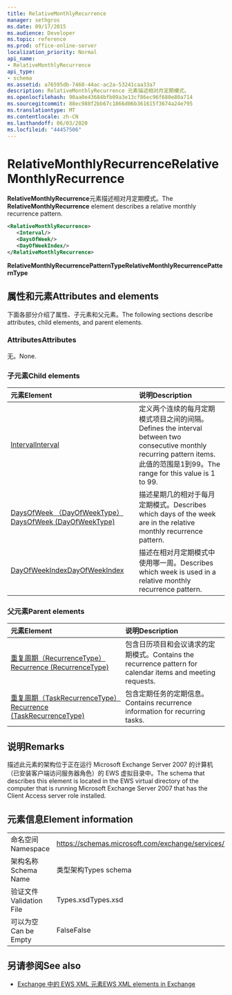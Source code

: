 ```yaml
---
title: RelativeMonthlyRecurrence
manager: sethgros
ms.date: 09/17/2015
ms.audience: Developer
ms.topic: reference
ms.prod: office-online-server
localization_priority: Normal
api_name:
- RelativeMonthlyRecurrence
api_type:
- schema
ms.assetid: a76595db-7460-44ac-ac2a-53241caa33a7
description: RelativeMonthlyRecurrence 元素描述相对月定期模式。
ms.openlocfilehash: 90aa0e43684bfb09a3e13cf86ec96f680e80a714
ms.sourcegitcommit: 88ec988f2bb67c1866d06b361615f3674a24e795
ms.translationtype: MT
ms.contentlocale: zh-CN
ms.lasthandoff: 06/03/2020
ms.locfileid: "44457506"
---
```

# <a name="relativemonthlyrecurrence"></a><span data-ttu-id="77989-103">RelativeMonthlyRecurrence</span><span class="sxs-lookup"><span data-stu-id="77989-103">RelativeMonthlyRecurrence</span></span>

<span data-ttu-id="77989-104">**RelativeMonthlyRecurrence**元素描述相对月定期模式。</span><span class="sxs-lookup"><span data-stu-id="77989-104">The **RelativeMonthlyRecurrence** element describes a relative monthly recurrence pattern.</span></span> 
  
```xml
<RelativeMonthlyRecurrence>
   <Interval/>
   <DaysOfWeek/>
   <DayOfWeekIndex/>
</RelativeMonthlyRecurrence>
```

 <span data-ttu-id="77989-105">**RelativeMonthlyRecurrencePatternType**</span><span class="sxs-lookup"><span data-stu-id="77989-105">**RelativeMonthlyRecurrencePatternType**</span></span>
## <a name="attributes-and-elements"></a><span data-ttu-id="77989-106">属性和元素</span><span class="sxs-lookup"><span data-stu-id="77989-106">Attributes and elements</span></span>

<span data-ttu-id="77989-107">下面各部分介绍了属性、子元素和父元素。</span><span class="sxs-lookup"><span data-stu-id="77989-107">The following sections describe attributes, child elements, and parent elements.</span></span>
  
### <a name="attributes"></a><span data-ttu-id="77989-108">Attributes</span><span class="sxs-lookup"><span data-stu-id="77989-108">Attributes</span></span>

<span data-ttu-id="77989-109">无。</span><span class="sxs-lookup"><span data-stu-id="77989-109">None.</span></span>
  
### <a name="child-elements"></a><span data-ttu-id="77989-110">子元素</span><span class="sxs-lookup"><span data-stu-id="77989-110">Child elements</span></span>

|<span data-ttu-id="77989-111">**元素**</span><span class="sxs-lookup"><span data-stu-id="77989-111">**Element**</span></span>|<span data-ttu-id="77989-112">**说明**</span><span class="sxs-lookup"><span data-stu-id="77989-112">**Description**</span></span>|
|:-----|:-----|
|[<span data-ttu-id="77989-113">Interval</span><span class="sxs-lookup"><span data-stu-id="77989-113">Interval</span></span>](interval.md) <br/> |<span data-ttu-id="77989-114">定义两个连续的每月定期模式项目之间的间隔。</span><span class="sxs-lookup"><span data-stu-id="77989-114">Defines the interval between two consecutive monthly recurring pattern items.</span></span> <span data-ttu-id="77989-115">此值的范围是1到99。</span><span class="sxs-lookup"><span data-stu-id="77989-115">The range for this value is 1 to 99.</span></span>  <br/> |
|[<span data-ttu-id="77989-116">DaysOfWeek （DayOfWeekType）</span><span class="sxs-lookup"><span data-stu-id="77989-116">DaysOfWeek (DayOfWeekType)</span></span>](daysofweek-dayofweektype.md) <br/> |<span data-ttu-id="77989-117">描述星期几的相对于每月定期模式。</span><span class="sxs-lookup"><span data-stu-id="77989-117">Describes which days of the week are in the relative monthly recurrence pattern.</span></span>  <br/> |
|[<span data-ttu-id="77989-118">DayOfWeekIndex</span><span class="sxs-lookup"><span data-stu-id="77989-118">DayOfWeekIndex</span></span>](dayofweekindex.md) <br/> |<span data-ttu-id="77989-119">描述在相对月定期模式中使用哪一周。</span><span class="sxs-lookup"><span data-stu-id="77989-119">Describes which week is used in a relative monthly recurrence pattern.</span></span>  <br/> |
   
### <a name="parent-elements"></a><span data-ttu-id="77989-120">父元素</span><span class="sxs-lookup"><span data-stu-id="77989-120">Parent elements</span></span>

|<span data-ttu-id="77989-121">**元素**</span><span class="sxs-lookup"><span data-stu-id="77989-121">**Element**</span></span>|<span data-ttu-id="77989-122">**说明**</span><span class="sxs-lookup"><span data-stu-id="77989-122">**Description**</span></span>|
|:-----|:-----|
|[<span data-ttu-id="77989-123">重复周期（RecurrenceType）</span><span class="sxs-lookup"><span data-stu-id="77989-123">Recurrence (RecurrenceType)</span></span>](recurrence-recurrencetype.md) <br/> |<span data-ttu-id="77989-124">包含日历项目和会议请求的定期模式。</span><span class="sxs-lookup"><span data-stu-id="77989-124">Contains the recurrence pattern for calendar items and meeting requests.</span></span>  <br/> |
|[<span data-ttu-id="77989-125">重复周期（TaskRecurrenceType）</span><span class="sxs-lookup"><span data-stu-id="77989-125">Recurrence (TaskRecurrenceType)</span></span>](recurrence-taskrecurrencetype.md) <br/> |<span data-ttu-id="77989-126">包含定期任务的定期信息。</span><span class="sxs-lookup"><span data-stu-id="77989-126">Contains recurrence information for recurring tasks.</span></span>  <br/> |
   
## <a name="remarks"></a><span data-ttu-id="77989-127">说明</span><span class="sxs-lookup"><span data-stu-id="77989-127">Remarks</span></span>

<span data-ttu-id="77989-128">描述此元素的架构位于正在运行 Microsoft Exchange Server 2007 的计算机（已安装客户端访问服务器角色）的 EWS 虚拟目录中。</span><span class="sxs-lookup"><span data-stu-id="77989-128">The schema that describes this element is located in the EWS virtual directory of the computer that is running Microsoft Exchange Server 2007 that has the Client Access server role installed.</span></span>
  
## <a name="element-information"></a><span data-ttu-id="77989-129">元素信息</span><span class="sxs-lookup"><span data-stu-id="77989-129">Element information</span></span>

|||
|:-----|:-----|
|<span data-ttu-id="77989-130">命名空间</span><span class="sxs-lookup"><span data-stu-id="77989-130">Namespace</span></span>  <br/> |https://schemas.microsoft.com/exchange/services/2006/types  <br/> |
|<span data-ttu-id="77989-131">架构名称</span><span class="sxs-lookup"><span data-stu-id="77989-131">Schema Name</span></span>  <br/> |<span data-ttu-id="77989-132">类型架构</span><span class="sxs-lookup"><span data-stu-id="77989-132">Types schema</span></span>  <br/> |
|<span data-ttu-id="77989-133">验证文件</span><span class="sxs-lookup"><span data-stu-id="77989-133">Validation File</span></span>  <br/> |<span data-ttu-id="77989-134">Types.xsd</span><span class="sxs-lookup"><span data-stu-id="77989-134">Types.xsd</span></span>  <br/> |
|<span data-ttu-id="77989-135">可以为空</span><span class="sxs-lookup"><span data-stu-id="77989-135">Can be Empty</span></span>  <br/> |<span data-ttu-id="77989-136">False</span><span class="sxs-lookup"><span data-stu-id="77989-136">False</span></span>  <br/> |
   
## <a name="see-also"></a><span data-ttu-id="77989-137">另请参阅</span><span class="sxs-lookup"><span data-stu-id="77989-137">See also</span></span>



- [<span data-ttu-id="77989-138">Exchange 中的 EWS XML 元素</span><span class="sxs-lookup"><span data-stu-id="77989-138">EWS XML elements in Exchange</span></span>](ews-xml-elements-in-exchange.md)

